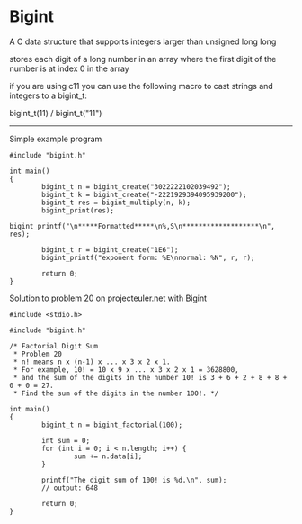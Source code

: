 # Bigint

A C data structure that supports integers larger than unsigned long long

stores each digit of a long number in an array where the first digit of the number is at index 0 in the array

if you are using c11 you can use the following macro to cast strings and integers to a bigint_t:

bigint_t(11) / bigint_t("11")

***************************************

Simple example program
```
#include "bigint.h"

int main()
{
        bigint_t n = bigint_create("3022222102039492");
        bigint_t k = bigint_create("-2221929394095939200");
        bigint_t res = bigint_multiply(n, k);
        bigint_print(res);
        bigint_printf("\n*****Formatted*****\n%,S\n*******************\n", res);

        bigint_t r = bigint_create("1E6");
        bigint_printf("exponent form: %E\nnormal: %N", r, r);

        return 0;
}
```

Solution to problem 20 on projecteuler.net with Bigint
```
#include <stdio.h>

#include "bigint.h"

/* Factorial Digit Sum
 * Problem 20
 * n! means n x (n-1) x ... x 3 x 2 x 1.
 * For example, 10! = 10 x 9 x ... x 3 x 2 x 1 = 3628800,
 * and the sum of the digits in the number 10! is 3 + 6 + 2 + 8 + 8 + 0 + 0 = 27.
 * Find the sum of the digits in the number 100!. */

int main()
{
        bigint_t n = bigint_factorial(100);

        int sum = 0;
        for (int i = 0; i < n.length; i++) {
                sum += n.data[i];
        }

        printf("The digit sum of 100! is %d.\n", sum);
        // output: 648

        return 0;
}
```

